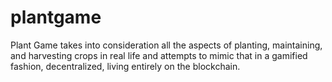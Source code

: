 # plantgame
Plant Game takes into consideration all the aspects of planting, maintaining, and harvesting crops in real life and attempts to mimic that in a gamified fashion, decentralized, living entirely on the blockchain.
